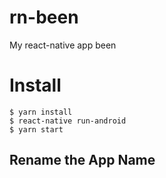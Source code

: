# rn-been
My react-native app been
# Install

```
$ yarn install
$ react-native run-android
$ yarn start
```

## Rename the App Name
